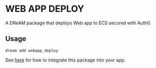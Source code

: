 # WEB APP DEPLOY

A DReAM package that deploys Web app to ECS secured with Auth0.

## Usage

```shell
dream add webapp_deploy
```

See [here](https://github.com/dreamregistry/webapp_deploy) for how to integrate
this package into your app.
